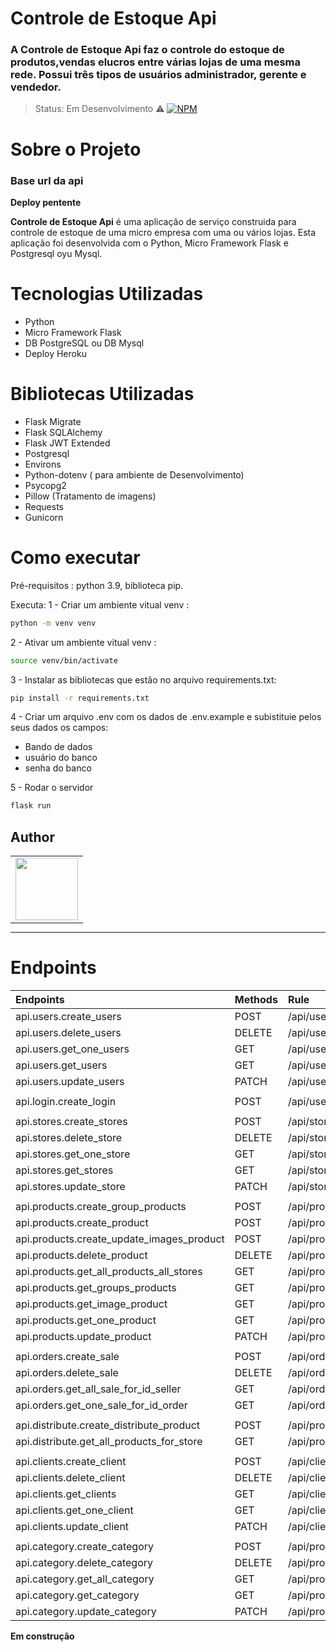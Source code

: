 # Controle de Estoque Api

### A Controle de Estoque Api faz o controle do estoque de produtos,vendas elucros entre várias lojas de uma mesma rede. Possui três tipos de usuários administrador, gerente e vendedor. 

> Status: Em Desenvolvimento ⚠️
> [![NPM](https://img.shields.io/npm/l/react)](https://github.com/Brunoro811/api_dangels/blob/development/LICENSE)

# Sobre o Projeto

### Base url da api
 **Deploy pentente**

**Controle de Estoque Api** é uma aplicação de serviço construida para controle de estoque de uma micro empresa com uma ou vários lojas. Esta aplicação foi desenvolvida com o Python, Micro Framework Flask e Postgresql oyu Mysql.

# Tecnologias Utilizadas

- Python
- Micro Framework Flask
- DB PostgreSQL ou DB Mysql
- Deploy Heroku

# Bibliotecas Utilizadas

- Flask Migrate
- Flask SQLAlchemy
- Flask JWT Extended
- Postgresql
- Environs
- Python-dotenv ( para ambiente de Desenvolvimento)
- Psycopg2
- Pillow (Tratamento de imagens)
- Requests
- Gunicorn

# Como executar

Pré-requisitos : python 3.9, biblioteca pip.

Executa:
1 - Criar um ambiente vitual venv :

```bash
python -m venv venv
```

2 - Ativar um ambiente vitual venv :

```bash
source venv/bin/activate
```

3 - Instalar as bibliotecas que estão no arquivo requirements.txt:

```bash
pip install -r requirements.txt
```

4 - Criar um arquivo .env com os dados de .env.example e subistituie pelos seus dados os campos:

- Bando de dados
- usuário do banco
- senha do banco

5 - Rodar o servidor

```bash
flask run
```

## Author

<!-- ALL-CONTRIBUTORS-LIST:START - Do not remove or modify this section -->
<!-- prettier-ignore-start -->
<!-- markdownlint-disable -->
<table textAlign="center" style="margin: 0 auto;">
  <tr>
    <td align="center" title="Bruno"><a href="https://github.com/Brunoro811"><img src="https://avatars.githubusercontent.com/u/82813383?v=4" width="100px;" alt=""/><br />
    </td>    
  </tr>
</table>
<hr/>

# Endpoints

| Endpoints | Methods | Rule |
| :--- | :--- | :--- |
| api.users.create_users | POST | /api/users |
| api.users.delete_users | DELETE | /api/users/<int:id> |
| api.users.get_one_users |GET | /api/users/<int:id> |
| api.users.get_users | GET | /api/users |
| api.users.update_users | PATCH | /api/users/<int:id> |
| | | | |
| api.login.create_login | POST | /api/users/login |
| | | | |
| api.stores.create_stores | POST | /api/stores |
| api.stores.delete_store | DELETE | /api/stores/<int:id> |
| api.stores.get_one_store | GET | /api/stores/<int:id> |
| api.stores.get_stores | GET | /api/stores |
| api.stores.update_store | PATCH | /api/stores/<int:id> |
| | | | |
| api.products.create_group_products | POST | /api/products/group |
| api.products.create_product | POST | /api/products |
| api.products.create_update_images_product | POST | /api/products/images/<int:id> |
| api.products.delete_product | DELETE |  /api/products/<int:id> |
| api.products.get_all_products_all_stores | GET | /api/products/completed |
| api.products.get_groups_products | GET |  /api/products/group |
| api.products.get_image_product | GET |  /api/products/images/<name> |
| api.products.get_one_product | GET |  /api/products/<int:id> |
| api.products.update_product | PATCH  |  /api/products/<int:id> |
| | | | | 
| api.orders.create_sale | POST | /api/orders |
| api.orders.delete_sale | DELETE | /api/orders/<int:id> |
| api.orders.get_all_sale_for_id_seller | GET | /api/orders/seller/<int:id> |
| api.orders.get_one_sale_for_id_order | GET | /api/orders/<int:id> |
| | | | |
| api.distribute.create_distribute_product | POST | /api/products/distribute |
| api.distribute.get_all_products_for_store | GET | /api/products/distribute/<int:id> |
| | | | |
| api.clients.create_client | POST | /api/clients |
| api.clients.delete_client | DELETE | /api/clients/<int:id> |
| api.clients.get_clients | GET | /api/clients |
| api.clients.get_one_client | GET | /api/clients/<int:id> |
| api.clients.update_client | PATCH | /api/clients/<int:id> |
| | | | | 
| api.category.create_category | POST | /api/products/category |
| api.category.delete_category | DELETE | /api/products/category/<int:id_category> |
| api.category.get_all_category | GET | /api/products/category |
| api.category.get_category | GET | /api/products/category/<int:id_category> |
| api.category.update_category | PATCH |/api/products/category/<int:id_category> |
  
 **Em construção**
